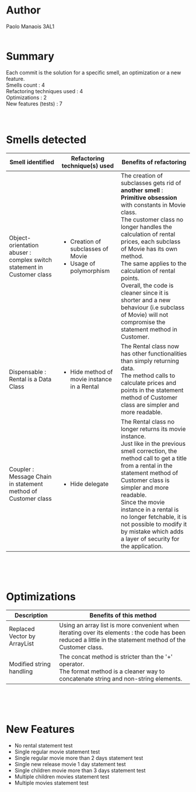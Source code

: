 # Author
Paolo Manaois 3AL1
<br><br>

# Summary
Each commit is the solution for a specific smell, an optimization or a new feature.<br>
Smells count : 4<br>
Refactoring techniques used : 4<br>
Optimizations : 2<br>
New features (tests) : 7<br>
<br><br>

# Smells detected
Smell identified | Refactoring technique(s) used | Benefits of refactoring
 --- | --- | --- 
Object-orientation abuser : complex switch statement in Customer class | <ul><li>Creation of subclasses of Movie</li><li>Usage of polymorphism</li></ul> | The creation of subclasses gets rid of <b>another smell</b> : <b>Primitive obsession</b> with constants in Movie class.<br>The customer class no longer handles the calculation of rental prices, each subclass of Movie has its own method.<br>The same applies to the calculation of rental points.<br>Overall, the code is cleaner since it is shorter and a new behaviour (i.e subclass of Movie) will not compromise the statement method in Customer.
Dispensable : Rental is a Data Class | <ul><li>Hide method of movie instance in a Rental</li></ul> | The Rental class now has other functionalities than simply returning data.<br>The method calls to calculate prices and points in the statement method of Customer class are simpler and more readable.
Coupler : Message Chain in statement method of Customer class | <ul><li>Hide delegate</li></ul> | The Rental class no longer returns its movie instance.<br>Just like in the previous smell correction, the method call to get a title from a rental in the statement method of Customer class is simpler and more readable.<br>Since the movie instance in a rental is no longer fetchable, it is not possible to modify it by mistake which adds a layer of security for the application.
<br><br><br>

# Optimizations
Description | Benefits of this method
 --- | --- 
Replaced Vector by ArrayList | Using an array list is more convenient when iterating over its elements : the code has been reduced a little in the statement method of the Customer class.
Modified string handling | The concat method is stricter than the '+' operator.<br>The format method is a cleaner way to concatenate string and non-string elements.
<br><br><br>

# New Features
<ul>
<li>No rental statement test</li>
<li>Single regular movie statement test</li>
<li>Single regular movie more than 2 days statement test</li>
<li>Single new release movie 1 day statement test</li>
<li>Single children movie more than 3 days statement test</li>
<li>Multiple children movies statement test</li>
<li>Multiple movies statement test</li>
</ul>